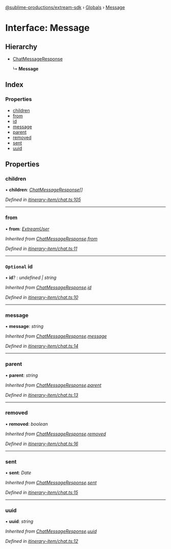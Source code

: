 [@sublime-productions/extream-sdk](../README.md) › [Globals](../globals.md) › [Message](message.md)

# Interface: Message

## Hierarchy

* [ChatMessageResponse](chatmessageresponse.md)

  ↳ **Message**

## Index

### Properties

* [children](message.md#children)
* [from](message.md#from)
* [id](message.md#optional-id)
* [message](message.md#message)
* [parent](message.md#parent)
* [removed](message.md#removed)
* [sent](message.md#sent)
* [uuid](message.md#uuid)

## Properties

###  children

• **children**: *[ChatMessageResponse](chatmessageresponse.md)[]*

*Defined in [itinerary-item/chat.ts:105](https://github.com/Extream-SaaS/ex-sdk/blob/8500e87/src/itinerary-item/chat.ts#L105)*

___

###  from

• **from**: *[ExtreamUser](extreamuser.md)*

*Inherited from [ChatMessageResponse](chatmessageresponse.md).[from](chatmessageresponse.md#from)*

*Defined in [itinerary-item/chat.ts:11](https://github.com/Extream-SaaS/ex-sdk/blob/8500e87/src/itinerary-item/chat.ts#L11)*

___

### `Optional` id

• **id**? : *undefined | string*

*Inherited from [ChatMessageResponse](chatmessageresponse.md).[id](chatmessageresponse.md#optional-id)*

*Defined in [itinerary-item/chat.ts:10](https://github.com/Extream-SaaS/ex-sdk/blob/8500e87/src/itinerary-item/chat.ts#L10)*

___

###  message

• **message**: *string*

*Inherited from [ChatMessageResponse](chatmessageresponse.md).[message](chatmessageresponse.md#message)*

*Defined in [itinerary-item/chat.ts:14](https://github.com/Extream-SaaS/ex-sdk/blob/8500e87/src/itinerary-item/chat.ts#L14)*

___

###  parent

• **parent**: *string*

*Inherited from [ChatMessageResponse](chatmessageresponse.md).[parent](chatmessageresponse.md#parent)*

*Defined in [itinerary-item/chat.ts:13](https://github.com/Extream-SaaS/ex-sdk/blob/8500e87/src/itinerary-item/chat.ts#L13)*

___

###  removed

• **removed**: *boolean*

*Inherited from [ChatMessageResponse](chatmessageresponse.md).[removed](chatmessageresponse.md#removed)*

*Defined in [itinerary-item/chat.ts:16](https://github.com/Extream-SaaS/ex-sdk/blob/8500e87/src/itinerary-item/chat.ts#L16)*

___

###  sent

• **sent**: *Date*

*Inherited from [ChatMessageResponse](chatmessageresponse.md).[sent](chatmessageresponse.md#sent)*

*Defined in [itinerary-item/chat.ts:15](https://github.com/Extream-SaaS/ex-sdk/blob/8500e87/src/itinerary-item/chat.ts#L15)*

___

###  uuid

• **uuid**: *string*

*Inherited from [ChatMessageResponse](chatmessageresponse.md).[uuid](chatmessageresponse.md#uuid)*

*Defined in [itinerary-item/chat.ts:12](https://github.com/Extream-SaaS/ex-sdk/blob/8500e87/src/itinerary-item/chat.ts#L12)*
